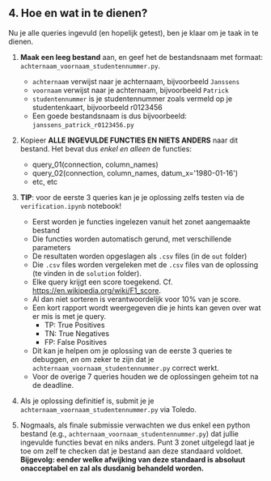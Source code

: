 ## 4. Hoe en wat in te dienen?

Nu je alle queries ingevuld (en hopelijk getest), ben je klaar om je taak in te dienen.

1. **Maak een leeg bestand** aan, en geef het de bestandsnaam met formaat: `achternaam_voornaam_studentennummer.py`.
    - `achternaam` verwijst naar je achternaam, bijvoorbeeld `Janssens`
    - `voornaam`  verwijst naar je achternaam, bijvoorbeeld `Patrick`
    - `studentennummer` is je studentennummer zoals vermeld op je studentenkaart, bijvoorbeeld r0123456
    -  Een goede bestandsnaam is dus bijvoorbeeld: `janssens_patrick_r0123456.py`


2. Kopieer **ALLE INGEVULDE FUNCTIES EN NIETS ANDERS** naar dit bestand. Het bevat dus _enkel en alleen_ de functies:
    - query_01(connection, column_names)
    - query_02(connection, column_names, datum_x='1980-01-16')
    - etc, etc


3. **TIP**: voor de eerste 3 queries kan je je oplossing zelfs testen via de `verification.ipynb` notebook!
    - Eerst worden je functies ingelezen vanuit het zonet aangemaakte bestand
    - Die functies worden automatisch gerund, met verschillende parameters
    - De resultaten worden opgeslagen als `.csv` files (in de `out` folder)
    - Die `.csv` files worden vergeleken met de `.csv` files van de oplossing (te vinden in de `solution` folder).
    - Elke query krijgt een score toegekend. Cf. https://en.wikipedia.org/wiki/F1_score.  
    - Al dan niet sorteren is verantwoordelijk voor 10% van je score.
    - Een kort rapport wordt weergegeven die je hints kan geven over wat er mis is met je query. 
        - TP: True Positives
        - TN: True Negatives
        - FP: False Positives
    - Dit kan je helpen om je oplossing van de eerste 3 queries te debuggen, _en_ om zeker te zijn dat je `achternaam_voornaam_studentennummer.py` correct werkt.
    - Voor de overige 7 queries houden we de oplossingen geheim tot na de deadline.
        

4. Als je oplossing definitief is, submit je je `achternaam_voornaam_studentennummer.py` via Toledo.     


5. Nogmaals, als finale submissie verwachten we dus enkel een python bestand (e.g., `achternaam_voornaam_studentennummer.py`) dat jullie ingevulde functies bevat en niks anders. Punt 3 zonet uitgelegd laat je toe om zelf te checken dat je bestand aan deze standaard voldoet. **Bijgevolg: eender welke afwijking van deze standaard is absoluut onacceptabel en zal als dusdanig behandeld worden.** 